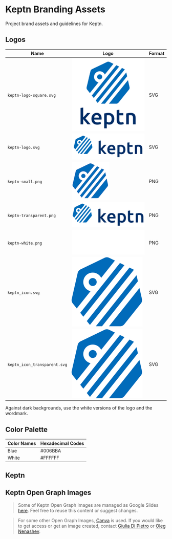 # Keptn Branding Assets

Project brand assets and guidelines for Keptn.

## Logos

| Name                         | Logo                                           | Format |
| ---------------------------- | ---------------------------------------------- | ------ |
| `keptn-logo-square.svg`      | <img src="./logos/keptn-logo-square.svg">      | SVG    |
| `keptn-logo.svg`             | <img src="./logos/keptn-logo.svg">             | SVG    |
| `keptn-small.png`            | <img src="./logos/keptn-small.png">            | PNG    |
| `keptn-transparent.png`      | <img src="./logos/keptn-transparent.png">      | PNG    |
| `keptn-white.png`            | <img src="./logos/keptn-white.png">            | PNG    |
| `keptn_icon.svg`             | <img src="./logos/keptn_icon.svg">             | SVG    |
| `keptn_icon_transparent.svg` | <img src="./logos/keptn_icon_transparent.svg"> | SVG    |

Against dark backgrounds, use the white versions of the logo and the wordmark.

## Color Palette

| Color Names | Hexadecimal Codes |
| ----------- | ----------------- |
| Blue        | #006BBA           |
| White       | #FFFFFF           |

## Keptn

## Keptn Open Graph Images

> Some of Keptn Open Graph Images are managed as Google Slides [here](https://docs.google.com/presentation/d/1VZu_PkqQldmlAJuGhZQOdFmBPvhG5AaZ9RV1GL6w3Vw/edit?usp=sharing).
> Feel free to reuse this content or suggest changes.

> For some other Open Graph Images, [Canva](https://www.canva.com/en_gb/) is used.
> If you would like to get access or get an image created,
> contact [Giulia Di Pietro](https://github.com/Giulia-dipietro) or [Oleg Nenashev](https://github.com/oleg-nenashev/).
